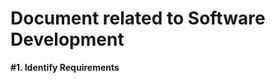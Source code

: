 Document related to Software Development
========================================
**#1. Identify Requirements**
